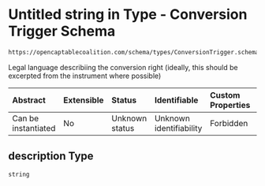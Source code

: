 # Untitled string in Type - Conversion Trigger Schema

```txt
https://opencaptablecoalition.com/schema/types/ConversionTrigger.schema.json#/properties/description
```

Legal language describiing the conversion right (ideally, this should be excerpted from the instrument where possible)

| Abstract            | Extensible | Status         | Identifiable            | Custom Properties | Additional Properties | Access Restrictions | Defined In                                                                                                |
| :------------------ | :--------- | :------------- | :---------------------- | :---------------- | :-------------------- | :------------------ | :-------------------------------------------------------------------------------------------------------- |
| Can be instantiated | No         | Unknown status | Unknown identifiability | Forbidden         | Allowed               | none                | [ConversionTrigger.schema.json*](../../schema/types/ConversionTrigger.schema.json "open original schema") |

## description Type

`string`
